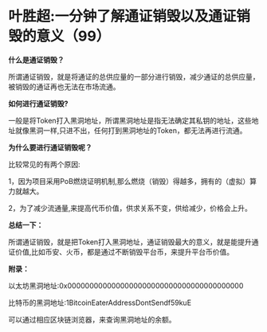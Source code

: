 # 叶胜超:一分钟了解通证销毁以及通证销毁的意义（99）

**什么是通证销毁？**



所谓通证销毁，就是将通证的总供应量的一部分进行销毁，减少通证的总供应量，被销毁的通证再也无法在市场流通。



**如何进行通证销毁?**



一般是将Token打入黑洞地址，所谓黑洞地址是指无法确定其私钥的地址，这些地址就像黑洞一样,只进不出，任何打到黑洞地址的Token，都无法再进行流通。



**为什么要进行通证销毁呢？**



比较常见的有两个原因:



1，因为项目采用PoB燃烧证明机制,那么燃烧（销毁）得越多，拥有的（虚拟）算力就越大。



2，为了减少流通量,来提高代币价值，供求关系不变，供给减少，价格会上升。



**总结一下：**



所谓通证销毁，就是把Token打入黑洞地址，通证销毁最大的意义，就是能提升通证价值,比如币安、火币，都是通过不断销毁平台币，来提升平台币价值。



**附录：**



以太坊黑洞地址:0x0000000000000000000000000000000000000000



比特币的黑洞地址:1BitcoinEaterAddressDontSendf59kuE



可以通过相应区块链浏览器，来查询黑洞地址的余额。
